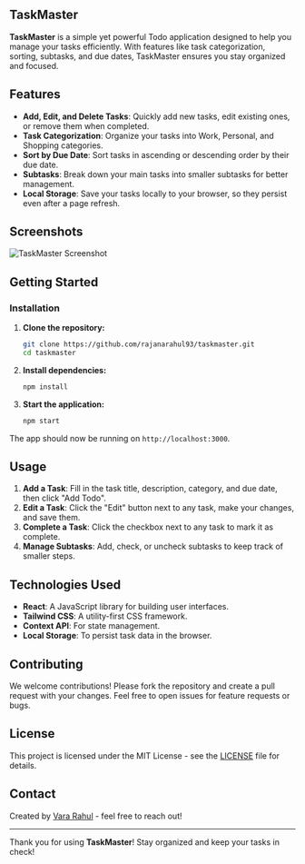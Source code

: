## TaskMaster

**TaskMaster** is a simple yet powerful Todo application designed to help you manage your tasks efficiently. With features like task categorization, sorting, subtasks, and due dates, TaskMaster ensures you stay organized and focused.

## Features

- **Add, Edit, and Delete Tasks**: Quickly add new tasks, edit existing ones, or remove them when completed.
- **Task Categorization**: Organize your tasks into Work, Personal, and Shopping categories.
- **Sort by Due Date**: Sort tasks in ascending or descending order by their due date.
- **Subtasks**: Break down your main tasks into smaller subtasks for better management.
- **Local Storage**: Save your tasks locally to your browser, so they persist even after a page refresh.

## Screenshots

![TaskMaster Screenshot](![image](https://github.com/user-attachments/assets/8da265e8-b7ac-44c4-a5e6-9ffb5d6c7438)
)

## Getting Started

### Installation

1. **Clone the repository:**
   ```bash
   git clone https://github.com/rajanarahul93/taskmaster.git
   cd taskmaster
   ```

2. **Install dependencies:**
   ```bash
   npm install
   ```

3. **Start the application:**
   ```bash
   npm start
   ```

The app should now be running on `http://localhost:3000`.

## Usage

1. **Add a Task**: Fill in the task title, description, category, and due date, then click "Add Todo".
2. **Edit a Task**: Click the "Edit" button next to any task, make your changes, and save them.
3. **Complete a Task**: Click the checkbox next to any task to mark it as complete.
4. **Manage Subtasks**: Add, check, or uncheck subtasks to keep track of smaller steps.

## Technologies Used

- **React**: A JavaScript library for building user interfaces.
- **Tailwind CSS**: A utility-first CSS framework.
- **Context API**: For state management.
- **Local Storage**: To persist task data in the browser.

## Contributing

We welcome contributions! Please fork the repository and create a pull request with your changes. Feel free to open issues for feature requests or bugs.

## License

This project is licensed under the MIT License - see the [LICENSE](LICENSE) file for details.

## Contact

Created by [Vara Rahul](https://github.com/rajanarahul93) - feel free to reach out!

---

Thank you for using **TaskMaster**! Stay organized and keep your tasks in check!
